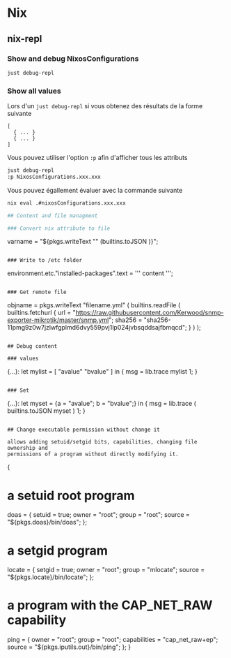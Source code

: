 # Nix

## nix-repl

### Show and debug NixosConfigurations

```bash
just debug-repl
```

### Show all values

Lors d'un `just debug-repl` si vous obtenez des résultats de la forme suivante

```ŧext
[
  { ... }
  { ... }
]
```

Vous pouvez utiliser l'option `:p` afin d'afficher tous les attributs

```bash
just debug-repl
:p NixosConfigurations.xxx.xxx
```

Vous pouvez égallement évaluer avec la commande suivante

```bash
nix eval .#nixosConfigurations.xxx.xxx

## Content and file managment

### Convert nix attribute to file

```
varname = "${pkgs.writeText "<filename>" (builtins.toJSON <attrname>)}";
```

### Write to /etc folder

```
environment.etc."installed-packages".text =
'''
content
''';
```

### Get remote file

```
objname = pkgs.writeText "filename.yml" (
  builtins.readFile (
    builtins.fetchurl {
      url = "https://raw.githubusercontent.com/Kerwood/snmp-exporter-mikrotik/master/snmp.yml";
      sha256 = "sha256-11pmg9z0w7jzlwfgplmd6dvy559pvj1lp024jvbsqddsajfbmqcd";
    }
  )
);
```

## Debug content

### values

```
{...}:
let
    mylist = [ "avalue" "bvalue" ]
in
{
  msg = lib.trace mylist 1;
}
```

### Set

```
{...}:
let
    myset = {a = "avalue"; b = "bvalue";}
in
{
  msg = lib.trace ( builtins.toJSON myset ) 1;
}
```

## Change executable permission without change it

allows adding setuid/setgid bits, capabilities, changing file ownership and
permissions of a program without directly modifying it.

```
{
  # a setuid root program
  doas =
    { setuid = true;
      owner = "root";
      group = "root";
      source = "${pkgs.doas}/bin/doas";
    };

  # a setgid program
  locate =
    { setgid = true;
      owner = "root";
      group = "mlocate";
      source = "${pkgs.locate}/bin/locate";
    };

  # a program with the CAP_NET_RAW capability
  ping =
    { owner = "root";
      group = "root";
      capabilities = "cap_net_raw+ep";
      source = "${pkgs.iputils.out}/bin/ping";
    };
}
```
